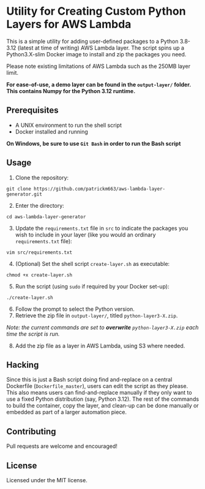 # Utility for Creating Custom Python Layers for AWS Lambda
This is a simple utility for adding user-defined packages to a Python 3.8-3.12 (latest at time of writing) AWS Lambda layer. The script spins up a Python3.X-slim Docker image to install and zip the packages you need.

Please note existing limitations of AWS Lambda such as the 250MB layer limit.

**For ease-of-use, a demo layer can be found in the `output-layer/` folder. This contains Numpy for the Python 3.12 runtime.**

## Prerequisites
- A UNIX environment to run the shell script
- Docker installed and running

**On Windows, be sure to use `Git Bash` in order to run the Bash script**

## Usage
1.  Clone the repository:
```
git clone https://github.com/patrickm663/aws-lambda-layer-generator.git
```
2.  Enter the directory:
```
cd aws-lambda-layer-generator
```
3. Update the `requirements.txt` file in `src` to indicate the packages you wish to include in your layer (like you would an ordinary `requirements.txt` file):
```
vim src/requirements.txt
```
4. (Optional) Set the shell script `create-layer.sh` as executable:
```
chmod +x create-layer.sh
```
5. Run the script (using `sudo` if required by your Docker set-up):
```
./create-layer.sh
```
6. Follow the prompt to select the Python version.
7. Retrieve the zip file in `output-layer/`, titled `python-layer3-X.zip`.

_Note: the current commands are set to **overwrite** `python-layer3-X.zip` each time the script is run._

8. Add the zip file as a layer in AWS Lambda, using S3 where needed.

## Hacking
Since this is just a Bash script doing find and-replace on a central Dockerfile (`Dockerfile_master`), users can edit the script as they please. This also means users can find-and-replace manually if they only want to use a fixed Python distribution (say, Python 3.12). The rest of the commands to build the container, copy the layer, and clean-up can be done manually or embedded as part of a larger automation piece.

## Contributing
Pull requests are welcome and encouraged!

## License
Licensed under the MIT license.
